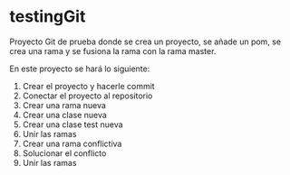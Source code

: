 # testingGit

Proyecto Git de prueba donde se crea un proyecto, se añade un pom, se crea una rama y se fusiona la rama con la rama master.

En este proyecto se hará lo siguiente:

1. Crear el proyecto y hacerle commit
2. Conectar el proyecto al repositorio
3. Crear una rama nueva
4. Crear una clase nueva
5. Crear una clase test nueva
6. Unir las ramas
7. Crear una rama conflictiva
8. Solucionar el conflicto
9. Unir las ramas
